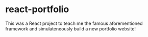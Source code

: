 # react-portfolio

This was a React project to teach me the famous aforementioned framework and simulateneously build a new portfolio website!
